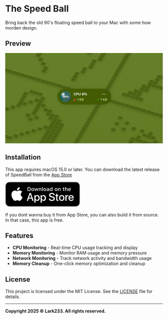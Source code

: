# The Speed Ball

Bring back the old 90's floating speed ball to your Mac with some how morden design.

## Preview

![SpeedBall Preview](./Resources/preview.png)

## Installation

This app requires macOS 15.0 or later. You can download the latest release of SpeedBall from the [App Store](https://apps.apple.com/us/app/the-speed-ball/id6746576719)

[![App Store Icon](./Resources/Download_on_the_App_Store_Badge_US-UK_RGB_blk_092917.svg)](https://apps.apple.com/us/app/the-speed-ball/id6746576719)

If you dont wanna buy it from App Store, you can also build it from source. In that case, this app is free.

## Features

- **CPU Monitoring** - Real-time CPU usage tracking and display
- **Memory Monitoring** - Monitor RAM usage and memory pressure
- **Network Monitoring** - Track network activity and bandwidth usage
- **Memory Cleanup** - One-click memory optimization and cleanup

## License

This project is licensed under the MIT License. See the [LICENSE](LICENSE) file for details.

---

**Copyright 2025 © Lark233. All rights reserved.**
